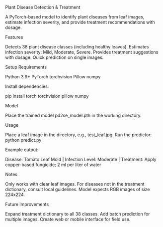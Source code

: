 Plant Disease Detection & Treatment

A PyTorch-based model to identify plant diseases from leaf images, estimate infection severity, and provide treatment recommendations with dosage.

Features

Detects 38 plant disease classes (including healthy leaves).
Estimates infection severity: Mild, Moderate, Severe.
Provides treatment suggestions with dosage.
Quick prediction on single images.

Setup
Requirements

Python 3.9+
PyTorch
torchvision
Pillow
numpy

Install dependencies:

pip install torch torchvision pillow numpy

Model

Place the trained model pd2se_model.pth in the working directory.

Usage

Place a leaf image in the directory, e.g., test_leaf.jpg.
Run the predictor:
python predict.py


Example output:

Disease: Tomato Leaf Mold | Infection Level: Moderate | Treatment: Apply copper-based fungicide; 2 ml per liter of water

Notes

Only works with clear leaf images.
For diseases not in the treatment dictionary, consult local guidelines.
Model expects RGB images of size 224x224.

Future Improvements

Expand treatment dictionary to all 38 classes.
Add batch prediction for multiple images.
Create web or mobile interface for field use.
